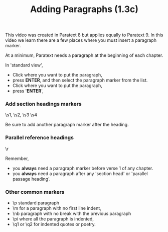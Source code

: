 ﻿---
title: Adding Paragraphs (1.3c)
---
This video was created in Paratext 8 but applies equally to Paratext 9. In this video we learn there are a few places where you must insert a paragraph marker.

At a minimum, Paratext needs a paragraph at the beginning of each chapter.

In 'standard view',

-   Click where you want to put the paragraph,
-   press **ENTER**, and then select the paragraph marker from the list.
-   Click where you want to put the paragraph,
-   press '**ENTER**',

### Add section headings markers

\\s1, \\s2, \\s3 \\s4

Be sure to add another paragraph marker after the heading.

### Parallel reference headings

\\r

Remember,
-   you **always** need a paragraph marker before verse 1 of any chapter.
-   you **always** need a paragraph after any 'section head' or 'parallel passage heading'.

### Other common markers

-   \\p standard paragraph
-   \\m for a paragraph with no first line indent,
-   \\nb paragraph with no break with the previous paragraph
-   \\pi where all the paragraph is indented,
-   \\q1 or \\q2 for indented quotes or poetry.
